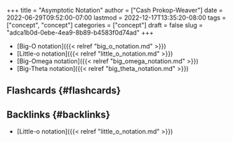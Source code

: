 +++
title = "Asymptotic Notation"
author = ["Cash Prokop-Weaver"]
date = 2022-06-29T09:52:00-07:00
lastmod = 2022-12-17T13:35:20-08:00
tags = ["concept", "concept"]
categories = ["concept"]
draft = false
slug = "adca1b0d-0ebe-4ea9-8b89-b4583f0d74ad"
+++

-   [Big-O notation]({{< relref "big_o_notation.md" >}})
-   [Little-o notation]({{< relref "little_o_notation.md" >}})
-   [Big-Omega notation]({{< relref "big_omega_notation.md" >}})
-   [Big-Theta notation]({{< relref "big_theta_notation.md" >}})


## Flashcards {#flashcards}


## Backlinks {#backlinks}

-   [Little-o notation]({{< relref "little_o_notation.md" >}})
